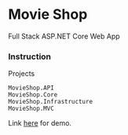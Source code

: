 <!-- Heading -->
# Movie Shop
Full Stack ASP.NET Core Web App

<!--
Microsoft technologies and platforms such as .NET Core, ASP.NET Core, Entity Framework, and Azure
Implement a slim marketplace single page application (SPA) in Angular
Build RESTful APIs in C# with ASP.NET Core, web APIs, and Entity Framework
Deploy on Azure


-->


<!-- Links -->


<!-- Inline code block  -->

### Instruction




Projects
``` 
MovieShop.API
MovieShop.Core
MovieShop.Infrastructure
MovieShop.MVC
```

Link [here](https://google.com/) for demo.

<!--  Images -->
<!-- ![demo](demo.gif) -->





